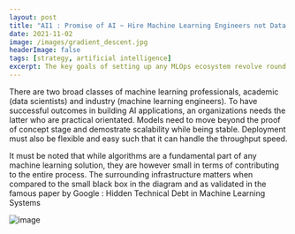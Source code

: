 ```yaml
---
layout: post
title: "AI1 : Promise of AI ~ Hire Machine Learning Engineers not Data Scientists"
date: 2021-11-02
image: /images/gradient_descent.jpg
headerImage: false
tags: [strategy, artificial intelligence]
excerpt: The key goals of setting up any MLOps ecosystem revolve round reproducability, accountability, colloboration and continuous development. 
---
```


There are two broad classes of machine learning professionals, academic (data scientists) and industry (machine learning engineers). To have successful outcomes in building AI applications, an organizations needs the latter who are practical orientated. Models need to move beyond the proof of concept stage and demostrate scalability while being stable. Deployment must also be flexible and easy such that it can handle the throughput speed. 

It must be noted that while algorithms are a fundamental part of any machine learning solution, they are however small in terms of contributing to the entire process. The surrounding infrastructure matters when compared to the small black box in the diagram and as validated in the famous paper by Google : Hidden Technical Debt in Machine Learning Systems

![image](https://user-images.githubusercontent.com/80447701/155068971-9e56de76-f511-453a-a2e4-f22cf1d8d199.png)

